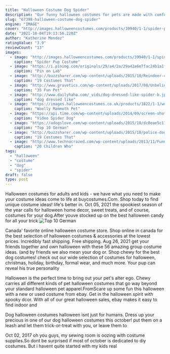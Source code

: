 ```yaml
---
title: "Halloween Costume Dog Spider"
description: "Our funny halloween costumes for pets are made with comfort and flexibility in mind, so your dog or cat will be able to participate in all your favorite festivities. And we dont just have halloween"
slug: "67398-halloween-costume-dog-spider"
engine: "IMAGE"
cover: "http://images.halloweencostumes.com/products/39940/1-1/spider-pup-costume.jpg"
date: "2021-10-04T19:13:56.220Z"
author: "Katherine Mendez"
ratingValue: "3.9"
reviewCount: "13"
images:
  - image: "http://images.halloweencostumes.com/products/39940/1-1/spider-pup-costume.jpg"
    caption: "Spider Pup Costume"
  - image: "https://i.pinimg.com/originals/29/a4/2a/29a42a6e7fac24b1a1f4836e97632566.jpg"
    caption: "Pin on Lab"
  - image: "http://buzzsharer.com/wp-content/uploads/2015/10/Reindeer-costume.jpg"
    caption: "19 Costumes That"
  - image: "http://www.gravetics.com/wp-content/uploads/2017/08/Unbelievable-Halloween-Costume-Ideas.jpg"
    caption: "35 Fun Pet"
  - image: "http://www.dailyhaha.com/_vids/dog-dressed-like-spider-b.jpg"
    caption: "dog dressed like"
  - image: "https://images.halloweencostumes.co.uk/products/1822/1-1/woolly-mammoth-pet-costume.jpg"
    caption: "Woolly Mammoth Pet"
  - image: "https://api.time.com/wp-content/uploads/2014/09/screen-shot-2014-09-09-at-2-09-39-pm.png?w=710&h=364&crop=1"
    caption: "Video Spider Dog"
  - image: "https://adogslove.com/wp-content/uploads/2015/10/dc0eae5c175f5320087c5f0bbc7f17a1.jpg"
    caption: "Top 10 German"
  - image: "http://buzzsharer.com/wp-content/uploads/2015/10/police-dog.jpg"
    caption: "19 Costumes That"
  - image: "http://www.technocrazed.com/wp-content/uploads/2013/11/Funny-Kids-Hilarious-acts-114.jpg"
    caption: "20 Children Who"
tags:
  - "halloween"
  - "costume"
  - "dog"
  - "spider"
draft: false
type: post
---
```


Halloween costumes for adults and kids - we have what you need to make your costume ideas come to life at buycostumes.Com. Shop today to find unique costume ideas! life's better in. Oct 05, 2021 the spookiest season of the year calls for halloween home decor, sweet treats, and of course, costumes for your dog.After youve stocked up on the best halloween candy for all your trick
![Top 10 German](https://adogslove.com/wp-content/uploads/2015/10/dc0eae5c175f5320087c5f0bbc7f17a1.jpg "Top 10 German")

Canada&#39; favorite online halloween costume store. Shop online in canada for the best selection of halloween costumes &amp; accessories at the lowest prices. Incredibly fast shipping. Free shipping. Aug 26, 2021 get your friends together and own halloween with these 56 amazing group costume ideas.  (and by friends we also mean your dog or. Shop chewy for the best dog costumes! check out our wide selection of costumes for halloween, christmas, holiday, birthday, formal wear, and much more. Your pup can reveal his true personality
<!--inArticleAds-->

<!--galleryOne-->

Halloween is the perfect time to bring out your pet's alter ego. Chewy carries all different kinds of pet halloween costumes that go way beyond your standard halloween pet apparel.FromScare up some fun this halloween with a new or used costume from ebay. Get in the halloween spirit with spooky dcor. With all of our great halloween sales, ebay makes it easy to find indoor and
<!--inArticleAds-->

<!--galleryTwo-->

Dog halloween costumes halloween isnt just for humans. Dress up your precious in one of our dog halloween costumes this october! put them on a leash and let them trick-or-treat with you, or leave them to
<!--galleryThree-->

Oct 02, 2017 oh you guys, my sewing room is oozing with costume supplies.So dont be surprised if most of october is dedicated to diy costumes. But i havent quite started with my kids real